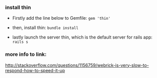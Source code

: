 ### install thin

* Firstly add the line below to Gemfile:  `gem 'thin'`

* then, install thin:  `bundle install`

* lastly launch the server thin, which is the default server for rails app:  `rails s`

### more info to link:

<http://stackoverflow.com/questions/1156759/webrick-is-very-slow-to-respond-how-to-speed-it-up>
